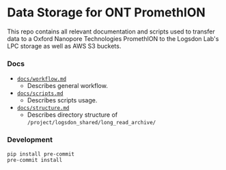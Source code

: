 # Data Storage for ONT PromethION
This repo contains all relevant documentation and scripts used to transfer data to a Oxford Nanopore Technologies PromethION to the Logsdon Lab's LPC storage as well as AWS S3 buckets.

### Docs
* [`docs/workflow.md`](docs/workflow.md)
    * Describes general workflow.
* [`docs/scripts.md`](docs/scripts.md)
    * Describes scripts usage.
* [`docs/structure.md`](docs/structure.md)
    * Describes directory structure of `/project/logsdon_shared/long_read_archive/`

### Development
```bash
pip install pre-commit
pre-commit install
```
